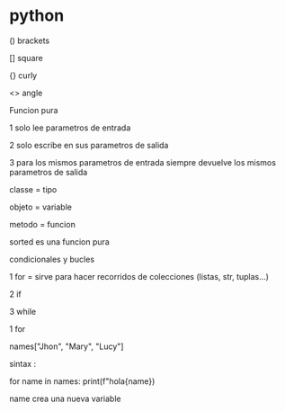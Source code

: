 # python

() brackets 

[] square

{} curly

<> angle

Funcion pura

1 solo lee parametros de entrada 

2 solo escribe en sus parametros de salida 

3 para los mismos parametros de entrada siempre devuelve los mismos parametros de salida

classe = tipo

objeto = variable

metodo = funcion 

sorted es una funcion pura

condicionales y bucles

1 for = sirve para hacer recorridos de colecciones (listas, str, tuplas...)

2 if

3 while

1 for   

names["Jhon", "Mary", "Lucy"]

sintax :

for name in names:
    print(f"hola{name})


name crea una nueva variable